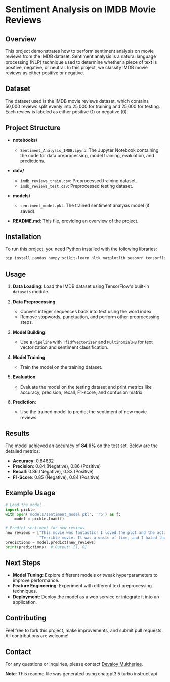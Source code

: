 # Sentiment Analysis on IMDB Movie Reviews

## Overview

This project demonstrates how to perform sentiment analysis on movie reviews from the IMDB dataset. Sentiment analysis is a natural language processing (NLP) technique used to determine whether a piece of text is positive, negative, or neutral. In this project, we classify IMDB movie reviews as either positive or negative.

## Dataset

The dataset used is the IMDB movie reviews dataset, which contains 50,000 reviews split evenly into 25,000 for training and 25,000 for testing. Each review is labeled as either positive (1) or negative (0).

## Project Structure

- **notebooks/**
  - `Sentiment_Analysis_IMDB.ipynb`: The Jupyter Notebook containing the code for data preprocessing, model training, evaluation, and predictions.
  
- **data/**
  - `imdb_reviews_train.csv`: Preprocessed training dataset.
  - `imdb_reviews_test.csv`: Preprocessed testing dataset.

- **models/**
  - `sentiment_model.pkl`: The trained sentiment analysis model (if saved).

- **README.md**: This file, providing an overview of the project.

## Installation

To run this project, you need Python installed with the following libraries:

```bash
pip install pandas numpy scikit-learn nltk matplotlib seaborn tensorflow
```

## Usage

1. **Data Loading**: Load the IMDB dataset using TensorFlow's built-in `datasets` module.

2. **Data Preprocessing**: 
   - Convert integer sequences back into text using the word index.
   - Remove stopwords, punctuation, and perform other preprocessing steps.

3. **Model Building**:
   - Use a `Pipeline` with `TfidfVectorizer` and `MultinomialNB` for text vectorization and sentiment classification.
   
4. **Model Training**:
   - Train the model on the training dataset.

5. **Evaluation**:
   - Evaluate the model on the testing dataset and print metrics like accuracy, precision, recall, F1-score, and confusion matrix.

6. **Prediction**:
   - Use the trained model to predict the sentiment of new movie reviews.

## Results

The model achieved an accuracy of **84.6%** on the test set. Below are the detailed metrics:

- **Accuracy**: 0.84632
- **Precision**: 0.84 (Negative), 0.86 (Positive)
- **Recall**: 0.86 (Negative), 0.83 (Positive)
- **F1-Score**: 0.85 (Negative), 0.84 (Positive)

## Example Usage

```python
# Load the model
import pickle
with open('models/sentiment_model.pkl', 'rb') as f:
    model = pickle.load(f)

# Predict sentiment for new reviews
new_reviews = ["This movie was fantastic! I loved the plot and the acting was superb.",
               "Terrible movie. It was a waste of time, and I hated the script."]
predictions = model.predict(new_reviews)
print(predictions)  # Output: [1, 0]
```

## Next Steps

- **Model Tuning**: Explore different models or tweak hyperparameters to improve performance.
- **Feature Engineering**: Experiment with different text preprocessing techniques.
- **Deployment**: Deploy the model as a web service or integrate it into an application.

## Contributing

Feel free to fork this project, make improvements, and submit pull requests. All contributions are welcome!

## Contact

For any questions or inquiries, please contact [Devaloy Mukherjee](mailto:devaloy.mukherjee@gmail.com).

**Note**: This readme file was generated using chatgpt3.5 turbo instruct api
